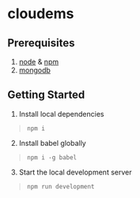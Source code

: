 # cloudems

## Prerequisites
1. [node](www.nodejs.org) & [npm](www.nodejs.org)
2. [mongodb](www.mongodo.org)

## Getting Started
1. Install local dependencies
>`npm i` 
2. Install babel globally
>`npm i -g babel`
3. Start the local development server
>`npm run development`

